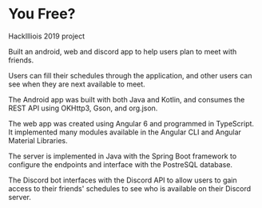 # You Free?
HackIlliois 2019 project

Built an android, web and discord app to help users plan to meet with friends.

Users can fill their schedules through the application, and other users can see when they are next available to meet.

The Android app was built with both Java and Kotlin, and consumes the REST API using OKHttp3, Gson, and org.json.

The web app was created using Angular 6 and programmed in TypeScript. It implemented many modules available in the Angular CLI and Angular Material Libraries.

The server is implemented in Java with the Spring Boot framework to configure the endpoints and interface with the PostreSQL database.

The Discord bot interfaces with the Discord API to allow users to gain access to their friends' schedules to see who is available on their Discord server.
